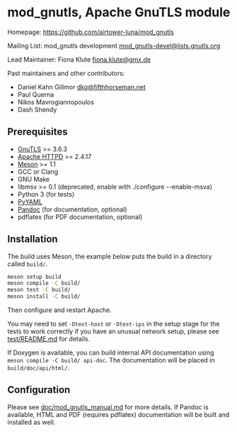 # mod\_gnutls, Apache GnuTLS module

Homepage: https://github.com/airtower-luna/mod_gnutls

Mailing List: mod\_gnutls development <mod_gnutls-devel@lists.gnutls.org>

Lead Maintainer: Fiona Klute <fiona.klute@gmx.de>

Past maintainers and other contributors:

* Daniel Kahn Gillmor <dkg@fifthhorseman.net>
* Paul Querna <chip at force-elite.com>
* Nikos Mavrogiannopoulos <nmav at gnutls.org>
* Dash Shendy <neuromancer at dash.za.net>

## Prerequisites

* [GnuTLS](https://www.gnutls.org/) >= 3.6.3
* [Apache HTTPD](https://httpd.apache.org/) >= 2.4.17
* [Meson](https://mesonbuild.com/) >= 1.1
* GCC or Clang
* GNU Make
* libmsv >= 0.1 (deprecated, enable with ./configure --enable-msva)
* Python 3 (for tests)
* [PyYAML](https://pyyaml.org/)
* [Pandoc](https://pandoc.org/) (for documentation, optional)
* pdflatex (for PDF documentation, optional)

## Installation

The build uses Meson, the example below puts the build in a directory
called `build/`.

```sh
meson setup build
meson compile -C build/
meson test -C build/
meson install -C build/
```

Then configure and restart Apache.

You may need to set `-Dtest-host` or `-Dtest-ips` in the setup stage
for the tests to work correctly if you have an unusual network setup,
please see [test/README.md](test/README.md) for details.

If Doxygen is available, you can build internal API documentation
using `meson compile -C build/ api-doc`. The documentation will be
placed in `build/doc/api/html/`.

## Configuration

Please see [doc/mod_gnutls_manual.md](doc/mod_gnutls_manual.md) for
more details. If Pandoc is available, HTML and PDF (requires pdflatex)
documentation will be built and installed as well.
